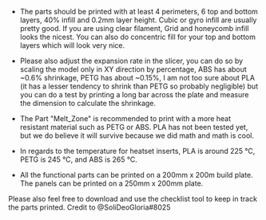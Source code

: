 -  The parts should be printed with at least 4 perimeters, 6 top and bottom layers, 40% infill and 0.2mm layer height. Cubic or gyro infill are usually pretty good. If you are using clear filament, Grid and honeycomb infill looks the nicest. You can also do concentric fill for your top and bottom layers which will look very nice.

-  Please also adjust the expansion rate in the slicer, you can do so by scaling the model only in XY direction by percentage, ABS has about ~0.6% shrinkage, PETG has about ~0.15%, I am not too sure about PLA (it has a lesser tendency to shrink than PETG so probably negligible) but you can do a test by printing a long bar across the plate and measure the dimension to calculate the shrinkage.

-  The Part "Melt_Zone" is recommended to print with a more heat resistant material such as PETG or ABS. PLA has not been tested yet, but we do believe it will survive because we did math and math is cool.

-  In regards to the temperature for heatset inserts, PLA is around 225 °C, PETG is 245 °C, and ABS is 265 °C.

-  All the functional parts can be printed on a 200mm x 200m build plate. The panels can be printed on a 250mm x 200mm plate.

Please also feel free to download and use the checklist tool to keep in track the parts printed.
Credit to @SoliDeoGloria#8025
